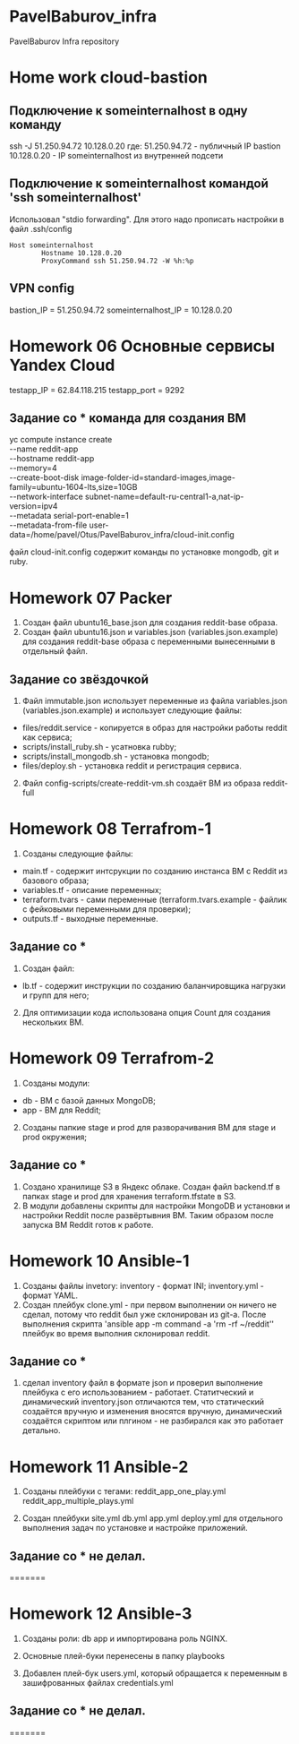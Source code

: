 # PavelBaburov_infra
PavelBaburov Infra repository

# Home work cloud-bastion
## Подключение к someinternalhost в одну команду
ssh -J 51.250.94.72 10.128.0.20
где:
51.250.94.72 - публичный IP bastion
10.128.0.20 - IP someinternalhost из внутренней подсети

## Подключение к someinternalhost командой 'ssh someinternalhost'
Использовал "stdio forwarding".
Для этого надо прописать настройки в файл .ssh/config
```
Host someinternalhost
        Hostname 10.128.0.20
        ProxyCommand ssh 51.250.94.72 -W %h:%p
```

## VPN config
bastion_IP = 51.250.94.72
someinternalhost_IP = 10.128.0.20

# Homework 06 Основные сервисы Yandex Cloud
testapp_IP = 62.84.118.215
testapp_port = 9292

## Задание со * команда для создания ВМ
yc compute instance create \
--name reddit-app \
--hostname reddit-app \
--memory=4 \
--create-boot-disk image-folder-id=standard-images,image-family=ubuntu-1604-lts,size=10GB \
--network-interface subnet-name=default-ru-central1-a,nat-ip-version=ipv4 \
--metadata serial-port-enable=1 \
--metadata-from-file user-data=/home/pavel/Otus/PavelBaburov_infra/cloud-init.config

файл cloud-init.config содержит команды по установке mongodb, git и ruby.

# Homework 07 Packer
1) Создан файл ubuntu16_base.json для создания reddit-base образа.
2) Создан файл ubuntu16.json и variables.json (variables.json.example) для создания reddit-base образа с переменными вынесенными в отдельный файл.

## Задание со звёздочкой
1) Файл immutable.json использует переменные из файла variables.json (variables.json.example) и использует следующие файлы:
- files/reddit.service - копируется в образ для настройки работы reddit как сервиса;
- scripts/install_ruby.sh - усатновка rubby;
- scripts/install_mongodb.sh - установка mongodb;
- files/deploy.sh - установка reddit и регистрация сервиса.
2) Файл config-scripts/create-reddit-vm.sh создаёт ВМ из образа reddit-full

# Homework 08 Terrafrom-1
1) Созданы следующие файлы:
- main.tf - содержит интсрукции по созданию инстанса ВМ с Reddit из базового образа;
- variables.tf - описание переменных;
- terraform.tvars - сами переменные (terraform.tvars.example - файлик с фейковыми переменными для проверки);
- outputs.tf - выходные переменные.

## Задание со *
1) Создан файл:
- lb.tf - содержит инструкции по созданию баланчировщика нагрузки и групп для него;
2) Для оптимизации кода использована опция Count для создания нескольких ВМ.

# Homework 09 Terrafrom-2
1) Созданы модули:
- db - ВМ с базой данных MongoDB;
- app - ВМ для Reddit;
2) Созданы папкие stage и prod для разворачивания ВМ для stage и prod окружения;

## Задание со *
1) Создано хранилище S3 в Яндекс облаке. Создан файл backend.tf в папках stage и prod для хранения terraform.tfstate в S3.
2) В модули добавлены скрипты для настройки MongoDB и установки и настройки Reddit после развёртывния ВМ.
Таким образом после запуска ВМ Reddit готов к работе.

# Homework 10 Ansible-1
1) Созданы файлы invetory:
inventory - формат INI;
inventory.yml - формат YAML.
2) Создан плейбук clone.yml - при первом выполнении он ничего не сделал, потому что reddit был уже склонирован из git-а.
После выполнения скрипта 'ansible app -m command -a 'rm -rf ~/reddit'' плейбук во время выполния склонировал reddit.

## Задание со *
1) сделал inventory файл в формате json и проверил выполнение плейбука с его использованием - работает.
Статитческий и динамический inventory.json отличаются тем, что статический создаётся вручную и изменения вносятся вручную, динамический создаётся скриптом или плгином - не разбирался как это работает детально.

# Homework 11 Ansible-2
1) Созданы плейбуки с тегами:
reddit_app_one_play.yml
reddit_app_multiple_plays.yml

2) Создан плейбуки
site.yml
db.yml
app.yml
deploy.yml
для отдельного выполнения задач по установке и настройке приложений.

## Задание со * не делал.
=======

# Homework 12 Ansible-3
1) Созданы роли:
db
app
и импортирована роль NGINX.

2) Основные плей-буки перенесены в папку playbooks

3) Добавлен плей-бук users.yml, который обращается к переменным в зашифрованных файлах credentials.yml

## Задание со * не делал.
=======
